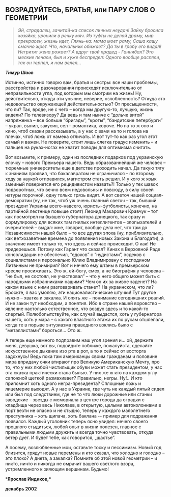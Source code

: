 ## **ВОЗРАДУЙТЕСЬ, БРАТЬЯ,** **или** **ПАРУ СЛОВ О ГЕОМЕТРИИ**

> *Эй, страдалец, зачитай-ка* 
> *список личных неудач!* 
> *Зайку бросила хозяйка,* 
> *уронили в речку мяч.* 
> *Из туфты не делай драму,* 
> *мир прекрасен, жизнь идет,* 
> *Глянь-ка: мама моет раму,* 
> *Саша кашу смачно жрет.* 
> *Что, начальник обижает?* 
> *Да ты в гробу его видал!* 
> *Негритят жена рожает?* 
> *А вдруг твой прадед - Ганнибал?* 
> *Это мелкие печали,* 
> *был и хуже беспредел:* 
> *Одного вообще распяли,* 
> *так он терпел, и нам велел...*

***Тимур Шаов***

Истинно, истинно говорю вам, братья и сестры: все наши проблемы, расстройства и разочарования происходят исключительно от неправильности угла, под которым мы смотрим на жизнь! Ну, действительно, откуда эти уныние, неверие, озлобленность? Откуда это недовольство окружающей  действительностью? От пресыщенности, что ли? Так, вроде, не с чего – когда мы другую-то, лучшую, жизнь видели? По телевизору? Да ведь и там нынче с “дольче витой” напряженка – все больше “бригады”, “кроты”, “бандитские петербурги” – украл, выпил, закусил, сел – романтика, короче. Но на то ж оно и кино, чтоб сказки рассказывать, а у нас с вами на то и голова на плечах, чтоб ложь от намека отличать. И вот тут-то как раз угол этот самый и важен. Не поверите, стоит лишь слегка градус изменить – и пальцев на руках-ногах не хватит поводы для оптимизма считать.

Вот возьмите, к примеру, один из последних подарков под украинскую елочку – нового Премьера нашего. Ведь образованнейший же человек – тюремные университеты еще в детстве проходить начал. Да такую тягу к знаниям проявил, что бакалавратом не ограничился – по второму ходу за наукой отправился, магистром стать решил. И у кого ж язык змеиный повернется его рецидивистом назвать?! Только у тех шавок подворотных, что вечно всем недовольны и повсюду, в силу своей натуры порочной, одну только грязь видят. А вот светоч нашей социал-демократии (ну, не так, чтоб уж очень главный светоч – так, бывший президент Украины всего-навсего, юристы-футболисты, конечно, на партийной лестнице повыше стоят) Леонид Макарович Кравчук – тот как посмотрел на бывшего губернатора донецкого, так сразу и формулировку для всяких там гнилых интеллигентов – злопыхателей и очернителей – выдал: мне, говорит, вообще дела нет, что там до Независимости нашей было – то все другая эпоха (ну, приблизительно, как ветхозаветные времена до появления новых Закона и Благодати), а значение имеет только то, что здесь и сейчас происходит. О как! Не придерешься. Потому как Гарант что сказал? Кинах в Верховной Раде консолидации не обеспечил, “едоков” с “нудистами”, эсдеков с социалистами и персонально Юлию Владимировну с господином  Литвиным не примирил? Вот и нечего ему штаны в премьерском кресле просиживать. Это ж, ей-богу, смех, а не биография у человека – “не был, не состоял, не участвовал” – что у него общего может быть с народными избранниками нашими? Чем он их за живое заденет? На каком языке с ними разговаривать станет? На украинском, что ли? Бросьте, я вас умоляю, эти националистические штучки! Тут другое нужно – хватка и закалка. И опять же – понимание сегодняшних реалий. И не закон тут необходим, а понятия. Ибо в стране нашей воровство – явление настолько естественное, что воздух здесь и то какой-то  спертый. Полюбопытствуйте, как случай выдастся, хоть у губернатора нашего, хоть у мэра – с какого властного этажа их по рукам отшлепали, когда те в порыве энтузиазма праведного взялись было с “металлистами” бороться… Ото ж.

А теперь еще немного подправим наш угол зрения и… ой, держите меня, девушка, вот вы, подойдите поближе, пожалуйста, сделайте искусственное дыхание изо рта в рот, а то я сейчас от восторга задохнусь! Ведь пока там американцы своим гражданам и половине мира впридачу очки втирают про Великую Американскую Мечту, про то, что у них любой  чистильщик обуви может стать президентом, у нас эта сказка практически стала былью. У них же ж кто на каждом углу сапожной щеткой размахивает? Правильно, негры. Ну!.. И кто припомнит хоть одного негра-президента? Сплошные ложь и лицемерие выходят. А у нас в Украине, где чуть не каждый пятый сидел или был под следствием, где не то что люки дорожные или станки заводские – звезды с мемориала в центре города да оградки с кладбища через весь Николаев, в открытую, целыми автоколоннами в порт везти не опасно и не стыдно, теперь у каждого малолетнего преступника – хоть щипача, хоть баклана -- пример для подражания появился. Каждый уголовник теперь ясно увидел: нечего своего прошлого стыдиться, любой опыт в жизни полезен, главное с правильными людьми дружить и всегда точно чувствовать, откуда ветер дует. И будет тебе, как говорится, „щастье”.

А посему, возлюбленные мои, оставьте тоску и пессимизм. Новый год близится, грядут новые перемены и кто сказал, что холодно и голодно – это плохо? А диета, а закалка? Помните об этой новой геометрии – и никто, ничто и никогда не омрачит вашего светлого взора, устремленного к зияющим вершинам. Будьмо!

***Ярослав Индиков,\***

**декабрь 2002**